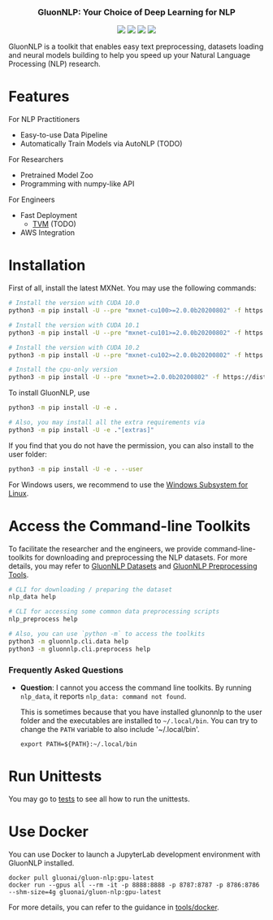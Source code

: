 <h3 align="center">
GluonNLP: Your Choice of Deep Learning for NLP
</h3>

<p align="center">
    <a href="https://github.com/dmlc/gluon-nlp/actions"><img src="https://github.com/dmlc/gluon-nlp/workflows/continuous%20build/badge.svg"></a>
    <a href="https://codecov.io/gh/dmlc/gluon-nlp"><img src="https://codecov.io/gh/dmlc/gluon-nlp/branch/master/graph/badge.svg"></a>
    <a href="https://github.com/dmlc/gluonnlp/actions"><img src="https://img.shields.io/badge/python-3.6%2C3.8-blue.svg"></a>
    <a href="https://pypi.org/project/gluonnlp/#history"><img src="https://img.shields.io/pypi/v/gluonnlp.svg"></a>
</p>

GluonNLP is a toolkit that enables easy text preprocessing, datasets
loading and neural models building to help you speed up your Natural
Language Processing (NLP) research.

# Features

For NLP Practitioners
- Easy-to-use Data Pipeline
- Automatically Train Models via AutoNLP (TODO)

For Researchers
- Pretrained Model Zoo
- Programming with numpy-like API

For Engineers
- Fast Deployment
    - [TVM](https://tvm.apache.org/) (TODO)
- AWS Integration


# Installation
First of all, install the latest MXNet. You may use the following commands:

```bash
# Install the version with CUDA 10.0
python3 -m pip install -U --pre "mxnet-cu100>=2.0.0b20200802" -f https://dist.mxnet.io/python

# Install the version with CUDA 10.1
python3 -m pip install -U --pre "mxnet-cu101>=2.0.0b20200802" -f https://dist.mxnet.io/python

# Install the version with CUDA 10.2
python3 -m pip install -U --pre "mxnet-cu102>=2.0.0b20200802" -f https://dist.mxnet.io/python

# Install the cpu-only version
python3 -m pip install -U --pre "mxnet>=2.0.0b20200802" -f https://dist.mxnet.io/python
```


To install GluonNLP, use

```bash
python3 -m pip install -U -e .

# Also, you may install all the extra requirements via
python3 -m pip install -U -e ."[extras]"
```

If you find that you do not have the permission, you can also install to the user folder:

```bash
python3 -m pip install -U -e . --user
```

For Windows users, we recommend to use the [Windows Subsystem for Linux](https://docs.microsoft.com/en-us/windows/wsl/about).


# Access the Command-line Toolkits

To facilitate the researcher and the engineers, we provide command-line-toolkits for
downloading and preprocessing the NLP datasets. For more details, you may refer to
 [GluonNLP Datasets](./scripts/datasets) and [GluonNLP Preprocessing Tools](./scripts/preprocess).

```bash
# CLI for downloading / preparing the dataset
nlp_data help

# CLI for accessing some common data preprocessing scripts
nlp_preprocess help

# Also, you can use `python -m` to access the toolkits
python3 -m gluonnlp.cli.data help
python3 -m gluonnlp.cli.preprocess help

```

### Frequently Asked Questions
- **Question**: I cannot you access the command line toolkits. By running `nlp_data`, it reports `nlp_data: command not found`.
  
  This is sometimes because that you have installed glunonnlp to the user folder and 
  the executables are installed to `~/.local/bin`. You can try to change the `PATH` variable to 
  also include '~/.local/bin'.
  
  ```
  export PATH=${PATH}:~/.local/bin
  ```


# Run Unittests
You may go to [tests](tests) to see all how to run the unittests.


# Use Docker
You can use Docker to launch a JupyterLab development environment with GluonNLP installed.

```
docker pull gluonai/gluon-nlp:gpu-latest
docker run --gpus all --rm -it -p 8888:8888 -p 8787:8787 -p 8786:8786 --shm-size=4g gluonai/gluon-nlp:gpu-latest
``` 

For more details, you can refer to the guidance in [tools/docker](tools/docker).

